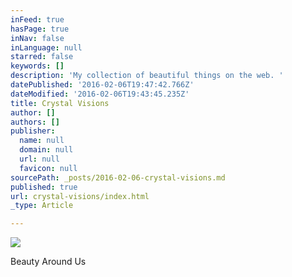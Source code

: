 ```yaml
---
inFeed: true
hasPage: true
inNav: false
inLanguage: null
starred: false
keywords: []
description: 'My collection of beautiful things on the web. '
datePublished: '2016-02-06T19:47:42.766Z'
dateModified: '2016-02-06T19:43:45.235Z'
title: Crystal Visions
author: []
authors: []
publisher:
  name: null
  domain: null
  url: null
  favicon: null
sourcePath: _posts/2016-02-06-crystal-visions.md
published: true
url: crystal-visions/index.html
_type: Article

---
```

![](https://the-grid-user-content.s3-us-west-2.amazonaws.com/1d853c5c-2b05-4e6b-823f-ccb11a3a5402.png)

Beauty Around Us